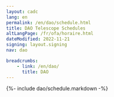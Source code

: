 ```yaml
---
layout: cadc
lang: en
permalink: /en/dao/schedule.html
title: DAO Telescope Schedules
altLangPage: /fr/ofa/horaire.html
dateModified: 2022-11-21
signing: layout.signing
nav: dao

breadcrumbs:
    - link: /en/dao/
      title: DAO
---
```


{%- include dao/schedule.markdown -%}